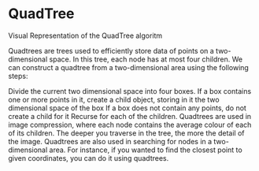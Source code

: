 # QuadTree
Visual Representation of the QuadTree algoritm

Quadtrees are trees used to efficiently store data of points on a two-dimensional space. In this tree, each node has at most four children.
We can construct a quadtree from a two-dimensional area using the following steps:

Divide the current two dimensional space into four boxes.
If a box contains one or more points in it, create a child object, storing in it the two dimensional space of the box
If a box does not contain any points, do not create a child for it
Recurse for each of the children.
Quadtrees are used in image compression, where each node contains the average colour of each of its children. The deeper you traverse in the tree, the more the detail of the image.
Quadtrees are also used in searching for nodes in a two-dimensional area. For instance, if you wanted to find the closest point to given coordinates, you can do it using quadtrees.
